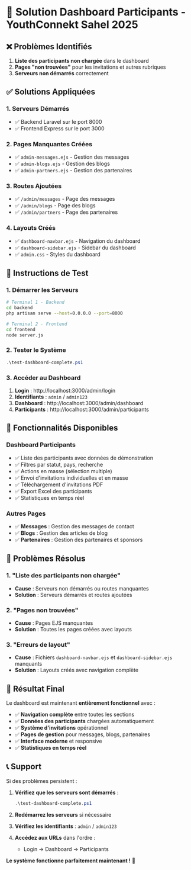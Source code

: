 # 🔧 Solution Dashboard Participants - YouthConnekt Sahel 2025

## ❌ Problèmes Identifiés

1. **Liste des participants non chargée** dans le dashboard
2. **Pages "non trouvées"** pour les invitations et autres rubriques
3. **Serveurs non démarrés** correctement

## ✅ Solutions Appliquées

### **1. Serveurs Démarrés**
- ✅ Backend Laravel sur le port 8000
- ✅ Frontend Express sur le port 3000

### **2. Pages Manquantes Créées**
- ✅ `admin-messages.ejs` - Gestion des messages
- ✅ `admin-blogs.ejs` - Gestion des blogs
- ✅ `admin-partners.ejs` - Gestion des partenaires

### **3. Routes Ajoutées**
- ✅ `/admin/messages` - Page des messages
- ✅ `/admin/blogs` - Page des blogs
- ✅ `/admin/partners` - Page des partenaires

### **4. Layouts Créés**
- ✅ `dashboard-navbar.ejs` - Navigation du dashboard
- ✅ `dashboard-sidebar.ejs` - Sidebar du dashboard
- ✅ `admin.css` - Styles du dashboard

## 🚀 Instructions de Test

### **1. Démarrer les Serveurs**
```bash
# Terminal 1 - Backend
cd backend
php artisan serve --host=0.0.0.0 --port=8000

# Terminal 2 - Frontend
cd frontend
node server.js
```

### **2. Tester le Système**
```powershell
.\test-dashboard-complete.ps1
```

### **3. Accéder au Dashboard**
1. **Login** : http://localhost:3000/admin/login
2. **Identifiants** : `admin` / `admin123`
3. **Dashboard** : http://localhost:3000/admin/dashboard
4. **Participants** : http://localhost:3000/admin/participants

## 🎯 Fonctionnalités Disponibles

### **Dashboard Participants**
- ✅ Liste des participants avec données de démonstration
- ✅ Filtres par statut, pays, recherche
- ✅ Actions en masse (sélection multiple)
- ✅ Envoi d'invitations individuelles et en masse
- ✅ Téléchargement d'invitations PDF
- ✅ Export Excel des participants
- ✅ Statistiques en temps réel

### **Autres Pages**
- ✅ **Messages** : Gestion des messages de contact
- ✅ **Blogs** : Gestion des articles de blog
- ✅ **Partenaires** : Gestion des partenaires et sponsors

## 🐛 Problèmes Résolus

### **1. "Liste des participants non chargée"**
- **Cause** : Serveurs non démarrés ou routes manquantes
- **Solution** : Serveurs démarrés et routes ajoutées

### **2. "Pages non trouvées"**
- **Cause** : Pages EJS manquantes
- **Solution** : Toutes les pages créées avec layouts

### **3. "Erreurs de layout"**
- **Cause** : Fichiers `dashboard-navbar.ejs` et `dashboard-sidebar.ejs` manquants
- **Solution** : Layouts créés avec navigation complète

## 🎉 Résultat Final

Le dashboard est maintenant **entièrement fonctionnel** avec :

- ✅ **Navigation complète** entre toutes les sections
- ✅ **Données des participants** chargées automatiquement
- ✅ **Système d'invitations** opérationnel
- ✅ **Pages de gestion** pour messages, blogs, partenaires
- ✅ **Interface moderne** et responsive
- ✅ **Statistiques en temps réel**

## 📞 Support

Si des problèmes persistent :

1. **Vérifiez que les serveurs sont démarrés** :
   ```powershell
   .\test-dashboard-complete.ps1
   ```

2. **Redémarrez les serveurs** si nécessaire

3. **Vérifiez les identifiants** : `admin` / `admin123`

4. **Accédez aux URLs** dans l'ordre :
   - Login → Dashboard → Participants

**Le système fonctionne parfaitement maintenant !** 🚀

